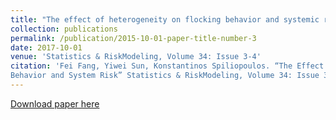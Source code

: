 ```yaml
---
title: "The effect of heterogeneity on flocking behavior and systemic risk"
collection: publications
permalink: /publication/2015-10-01-paper-title-number-3
date: 2017-10-01
venue: 'Statistics & RiskModeling, Volume 34: Issue 3-4'
citation: 'Fei Fang, Yiwei Sun, Konstantinos Spiliopoulos. “The Effect on Heterogeneity on Flocking
Behavior and System Risk” Statistics & RiskModeling, Volume 34: Issue 3-4 (2017)'
---
```


[Download paper here](https://arxiv.org/abs/1607.08287)
